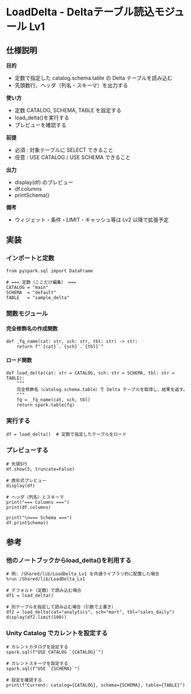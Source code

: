 # LoadDelta - Deltaテーブル読込モジュール Lv1

## 仕様説明

**目的**
- 定数で指定した catalog.schema.table の Delta テーブルを読み込む
- 先頭数行、ヘッダ（列名・スキーマ）を出力する

**使い方**
- 定数 CATALOG, SCHEMA, TABLE を設定する
- load_delta()を実行する
- プレビューを確認する

**前提**
- 必須 : 対象テーブルに SELECT できること
- 任意 : USE CATALOG / USE SCHEMA できること

**出力**
- display(df) のプレビュー
- df.columns
- printSchema()

**備考**
- ウィジェット・条件・LIMIT・キャッシュ等は Lv2 以降で拡張予定

## 実装

### インポートと定数

```
from pyspark.sql import DataFrame

# === 定数（ここだけ編集） ===
CATALOG = "main"
SCHEMA  = "default"
TABLE   = "sample_delta"
```

### 関数モジュール

#### 完全修飾名の作成関数

```
def _fq_name(cat: str, sch: str, tbl: str) -> str:
    return f"`{cat}`.`{sch}`.`{tbl}`"
```

#### ロード関数

```
def load_delta(cat: str = CATALOG, sch: str = SCHEMA, tbl: str = TABLE):
    """
    完全修飾名（catalog.schema.table）で Delta テーブルを取得し、結果を返す。
    """
    fq = _fq_name(cat, sch, tbl)
    return spark.table(fq)
```

### 実行する

```
df = load_delta()  # 定数で指定したテーブルをロード
```

### プレビューする

```
# 先頭5行
df.show(5, truncate=False)

# 表形式プレビュー
display(df)

# ヘッダ（列名）とスキーマ
print("=== Columns ===")
print(df.columns)

print("\n=== Schema ===")
df.printSchema()
```

## 参考

### 他のノートブックからload_delta()を利用する

```
# 例: /Shared/lib/LoadDelta_Lv1 を共通ライブラリ的に配置した場合
%run /Shared/lib/LoadDelta_Lv1

# デフォルト（定数）で読み込む場合
df1 = load_delta()

# 別テーブルを指定して読み込む場合（引数で上書き）
df2 = load_delta(cat="analytics", sch="mart", tbl="sales_daily")
display(df2.limit(100))
```

### Unity Catalog でカレントを設定する

```
# カレントカタログを設定する
spark.sql(f"USE CATALOG `{CATALOG}`")

# カレントスキーマを設定する
spark.sql(f"USE `{SCHEMA}`")

# 設定を確認する
print(f"Current: catalog={CATALOG}, schema={SCHEMA}, table={TABLE}")
```
